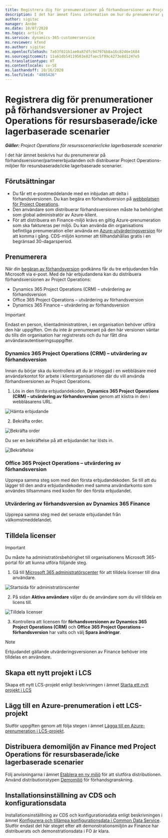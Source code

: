 ```yaml
---
title: Registrera dig för prenumerationer på förhandsversioner av Project Operations för resursbaserade/icke lagerbaserade scenarier
description: I det här ämnet finns information om hur du prenumererar på och distribuerar Project Operations för resursbaserade/icke lagerbaserade scenarier.
author: sigitac
manager: Annbe
ms.date: 10/07/2020
ms.topic: article
ms.service: dynamics-365-customerservice
ms.reviewer: kfend
ms.author: sigitac
ms.openlocfilehash: 7a03f021b1ae0a87dfc947976b8a16c8246e1684
ms.sourcegitcommit: 11a61db54119503e82faec5f99c4273e8d1247e5
ms.translationtype: HT
ms.contentlocale: sv-SE
ms.lasthandoff: 10/16/2020
ms.locfileid: "4085426"
---
```

# <a name="sign-up-for-project-operations-preview-subscriptions-for-resource-non-stocked-scenarios"></a>Registrera dig för prenumerationer på förhandsversioner av Project Operations för resursbaserade/icke lagerbaserade scenarier

_**Gäller:** Project Operations för resursscenarier/icke lagerbaserade scenarier_

I det här ämnet beskrivs hur du prenumererar på förhandsversioner/partnererbjudanden och distribuerar Project Operations-miljöer för resursbaserade/icke lagerbaserade scenarier.

## <a name="prerequisites"></a>Förutsättningar

- Du får ett e-postmeddelande med en inbjudan att delta i förhandsversionen. Du kan begära en förhandsversion på [webbplatsen för Project Operations](https://dynamics.microsoft.com/en-us/project-operations/overview/).
- Den användare som distribuerar förhandsversionen måste ha behörighet som global administratör av Azure-klient.
- För att distribuera en Finance-miljö krävs en giltig Azure-prenumeration som ska faktureras per miljö. Du kan använda din organisations befintliga prenumeration eller använda en [Azure-utvärderingsversion](https://azure.microsoft.com/en-us/free/) för att komma i gång. CDS-miljön kommer att tillhandahållas gratis i en begränsad 30-dagarsperiod.

## <a name="subscribe"></a>Prenumerera

När din [begäran av förhandsversion](https://forms.office.com/FormsPro/Pages/ResponsePage.aspx?id=v4j5cvGGr0GRqy180BHbR56j8lZs0FdAvwT75_WNFyxUMkRDV1NYQU5TNjE2VjhKOVBUNVg2R0s1NC4u) godkänns får du tre erbjudanden från Microsoft via e-post. Med de här erbjudandena kan du distribuera förhandsversionen av Project Operations:

- Dynamics 365 Project Operations (CRM) – utvärdering av förhandsversion
- Office 365 Project Operations – utvärdering av förhandsversion
- Dynamics 365 Finance – utvärdering av förhandsversion

> [!IMPORTANT]
> Endast en person, klientadministratören, i en organisation behöver utföra den här uppgiften. Om du inte är prenumerant på den här versionen väntar du tills din organisation har registrerats och du har fått dina användarautentiseringsuppgifter.

### <a name="dynamics-365-project-operations-crm---preview-trial"></a>Dynamics 365 Project Operations (CRM) – utvärdering av förhandsversion 

Innan du börjar ska du kontrollera att du är inloggad i en webbläsare med användarkontot för arbete i klientorganisationen där du vill använda förhandsversionen av Project Operations.

1. Lös in den första erbjudandekoden, **Dynamics 365 Project Operations (CRM) – utvärdering av förhandsversion** genom att klistra in den i webbläsarens URL.

![Hämta erbjudande](./media/16RedeemFirstOfferNew.png)

2. Bekräfta order.

![Bekräfta order](./media/17ConfirmOrderNew.png)

Du ser en bekräftelse på att erbjudandet har lösts in.

![Bekräftelse](./media/18OrderConfirmationNew.png)

### <a name="office-365-project-operations---preview-trial"></a>Office 365 Project Operations – utvärdering av förhandsversion

Upprepa samma steg som med den första erbjudandekoden. Se till att du lägger till den andra erbjudandekoden med samma användarkonto som användes tillsammans med koden för den första erbjudandet.

### <a name="dynamics-365-finance-preview-trial"></a>Utvärdering av förhandsversion av Dynamics 365 Finance

Upprepa samma steg med det senaste erbjudandet från välkomstmeddelandet.

## <a name="assign-licenses"></a>Tilldela licenser

> [!IMPORTANT]
> Du måste ha administratörsbehörighet till organisationens Microsoft 365-portal för att kunna utföra följande steg.

1. Gå till [Microsoft 365 administratörscenter](https://portal.office.com/) för att tilldela licenser till dina användare.

![Startsida för administratörscenter](./media/14AdminPortal.png)

2. På sidan **Aktiva användare** väljer du de användare som du vill tilldela en licens till.

![Tilldela licenser](./media/15AssignLicenses.png)

3. Kontrollera att licensen för **förhandsversionen av Dynamics 365 Project Operations (CRM)** och **Office 365 Project Operations – förhandsversion** har valts och välj **Spara ändringar**.

> [!NOTE]
> Erbjudandet gällande utvärderingsversionen av Finance behöver inte tilldelas en användare.

## <a name="start-a-new-project-in-lcs"></a>Skapa ett nytt projekt i LCS

Skapa ett nytt LCS-projekt enligt beskrivningen i ämnet [Starta ett nytt projekt i LCS](create-lcs-project.md)

## <a name="add-an-azure-subscription-to-an-lcs-project"></a>Lägg till en Azure-prenumeration i ett LCS-projekt

Slutför uppgiften genom att följa stegen i ämnet [Lägga till en Azure-prenumeration i LCS-projekt](resource-add-azure-subscription-lcs-project.md).

## <a name="deploy-finance-demo-environment-with-project-operations-for-resourcenon-stocked-scenarios"></a>Distribuera demomiljön av Finance med Project Operations för resursbaserade/icke lagerbaserade scenarier

Följ anvisningarna i ämnet [Etablera en ny miljö](resource-provision-new-environment.md) för att slutföra distributionen. Använd distributionstypen [Demomiljö](https://docs.microsoft.com/dynamics365/fin-ops-core/dev-itpro/deployment/deploy-demo-environment) för förhandsgranskning. 

## <a name="install-cds-setup-and-configuration-data"></a>Installationsinställning av CDS och konfigurationsdata

Installationsinställlning av CDS och konfigurationsdata enligt beskrivningen i ämnet [Konfigurera och tillämpa konfigurationsdata i Common Data Service](resource-apply-pro-setup-config-data.md).
Slutför endast det här steget efter att demonstrationsmiljön av Finance har distribuerats och demonstrationsdata i FO är klara.
